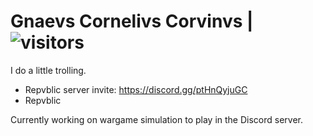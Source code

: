 # Gnaevs Cornelivs Corvinvs | ![visitors](https://visitor-badge.glitch.me/badge?page_id=GnaeusC/GnaeusC)

I do a little trolling.

- Repvblic server invite: https://discord.gg/ptHnQyjuGC
- Repvblic

Currently working on wargame simulation to play in the Discord server.
